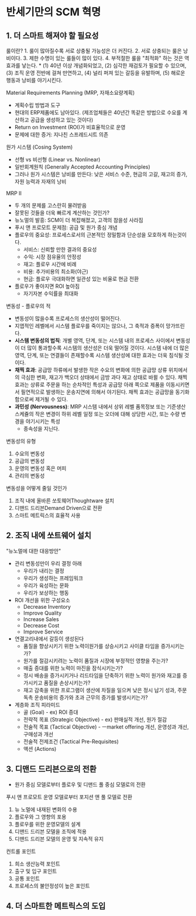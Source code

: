 # 반세기만의 SCM 혁명

## 1. 더 스마트 해져야 할 필요성
룰이란?
    1. 룰이 많아질수록 서로 상충될 가능성은 더 커진다.
    2. 서로 상충되는 룰은 낭비이다.
    3. 제한 수명이 있는 룰들이 많이 있다. 
    4. 부적절한 룰을 "최적화" 하는 것은 역효과를 낳는다. 
    * (1) 40년 이상 개념화되었고, (2) 심각한 재검토가 필요할 수 있으며, (3) 조직 운영 전반에 걸쳐 만연하고, (4) 널리 퍼져 있는 갈등을 유발하며, (5) 해로운 행동과 낭비를 야기시킨다. 

Material Requirements Planning (MRP, 자재소요량계획)
* 계획수립 방법과 도구
* 현대의 ERP제품에도 남아있다. (제조업체들은 40년간 똑같은 방법으로 수요를 계산하고 공급을 생성하고 있는 것이다)
* Return on Investment (ROI)가 비효율적으로 운영
* 문제에 대한 증거: 지나친 스프레드시트 의존

원가 시스템 (Cosing System)
* 선형 vs 비선형 (Linear vs. Nonlinear)
* 일반회계원칙 (Generally Accepted Accounting Principles)
* 그러나 원가 시스템은 낭비를 만든다: 낮은 서비스 수준, 현금의 고갈, 재고의 증가, 자원 능력과 자재의 낭비

MRP II
* 두 개의 문제를 고스란히 물려받음 
* 잘못된 것들을 더욱 빠르게 계산하는 것인가?
* 뉴노멀의 발흥: SCM이 더 복잡해졌고, 고객의 참을성 사라짐
* 푸시 앤 프로모트 문제점: 공급 및 원가 중심 개념
* 플로우의 중요성: 프로세스로서의 근본적인 정밀함과 단순성을 모호하게 하는것이다. 
    - 서비스: 신뢰할 만한 결과의 중요성
    - 수익: 시장 점유율의 안정성
    - 재고: 플로우 시간에 비례
    - 비용: 추가비용의 최소화(야근)
    - 현금: 플로우 극대화하면 일관성 있는 비율로 현금 전환
* 플로우가 좋아지면 ROI 높아짐
    * 자기자본 수익률을 최대화

변동성 - 플로우의 적
* 변동성이 많을수록 프로세스의 생산성이 떨어진다.
* 지엽적인 레벨에서 시스템 플로우를 죽이지는 않으나, 그 축적과 증폭이 망가뜨린다. 
* **시스템 변동성의 법칙**: 개별 영역, 단계, 또는 시스템 내의 프로세스 사이에서 변동성이 더 많이 통과할수록 시스템의 생산성은 더욱 떨어질 것이다. 시스템 내에 더 많은 영역, 단계, 또는 연결들이 존재할수록 시스템 생산성에 대한 효과는 더욱 침식될 것이다.
* **채찍 효과**: 공급망 하류에서 발생한 작은 수요의 변화에 의한 공급망 상류 위치에서의 극심한 변화, 재고가 백오더 상태에서 금방 과다 재고 상태로 바뀔 수 있다. 채찍 효과는 상류로 주문을 하는 순차적인 특성과 공급망 아래 쪽으로 제품을 이동시키면서 필연적으로 발생하는 운송지연에 의해서 야기된다. 채찍 효과는 공급망을 동기화함으로써 제거될 수 있다. 
* **과민성 (Nervousness)**: MRP 시스템 내에서 상위 레벨 품목정보 또는 기준생산 스케쥴의 작은 변경이 하위 레벨 일정 또는 오더에 대해 상당한 시간, 또는 수량 변경을 야기시키는 특성
    * 종속성을 지닌다.

변동성의 유형
1. 수요의 변동성
2. 공급의 변동성
3. 운영의 변동성 혹은 머피
4. 관리의 변동성

변동성을 어떻게 줄일 것인가
1. 조직 내에 올바른 쏘토웨어Thoughtware 설치
2. 디맨드 드리븐Demand Driven으로 전환
3. 스마트 메트릭스의 효율적 사용


## 2. 조직 내에 쏘트웨어 설치
"뉴노멀에 대한 대응방안"
* 관리 변동성만이 우리 결정 아래
    * 우리가 내리는 결정
    * 우리가 생성하는 프레임워크
    * 우리가 육성하는 문화
    * 우리가 보상하는 행동
* ROI 개선을 위한 구성요소
    * Decrease Inventory
    * Improve Quality
    * Increase Sales
    * Decrease Cost
    * Improve Service
* 연결고리내에서 갈등이 생성된다
    * 품질을 향상시키기 위한 노력이원가를 상승시키고 사이클 타임을 증가시키는가?
    * 원가를 절감시키려는 노력이 품질과 시장에 부정적인 영향을 주는가?
    * 매출 증대를 위한 노력이 마진을 잠식시키는가?
    * 정시 배송을 증가시키거나 리드타임을 단축하기 위한 노력이 원가와 재고를 증가시키고 품질을 손상시키는가?
    * 재고 감축을 위한 프로그램이 생산에 차질을 일으켜 낮은 정시 납기 성과, 주문 독촉 운송비용의 증가와 초과 근무의 증가를 발생시키는가?
* 계층화 조직 피라미드
    * 골 (Goal) - ex) ROI 증대
    * 전략적 목표 (Strategic Objective) - ex) 판매실적 개선, 원가 절감
    * 전술적 목표 (Tactical Objective) - ㅡmarket offering 개선, 운영성과 개선, 구매성과 개선
    * 전술적 전제조건 (Tactical Pre-Requisites)
    * 액션 (Actions)

## 3. 디맨드 드리븐으로의 전환
* 원가 중심 모델로부터 플로우 및 디맨드 풀 중심 모델로의 전환

푸시 앤 프로모트 운영 모델로부터 포지션 앤 풀 모델로 전환
1. 뉴 노멀에 내재된 변화의 수용
2. 플로우와 그 영향의 포용
3. 플로우를 위한 운영모델의 설계
4. 디맨드 드리븐 모델을 조직에 적용
5. 디맨드 드리븐 모델의 운영 및 지속적 유지

컨트롤 포인트
1. 희소 생산능력 포인트
2. 출구 및 입구 포인트
3. 공통 포인트
4. 프로세스의 불안정성이 높은 포인트

## 4. 더 스마트한 메트릭스의 도입